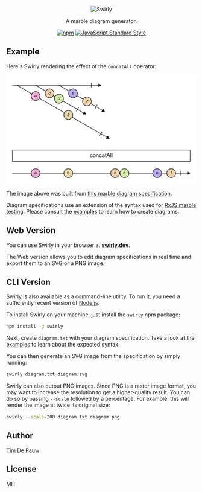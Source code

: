 <p align="center">
  <img alt="Swirly" src="https://user-images.githubusercontent.com/201034/82764045-6173da00-9e0c-11ea-9bee-4fb6543d977a.png" width="480">
</p>

<p align="center">
  A marble diagram generator.
</p>

<p align="center">
  <a href="https://www.npmjs.com/package/swirly"><img alt="npm" src="https://img.shields.io/npm/v/swirly.svg"></a>
  <a href="https://standardjs.com"><img alt="JavaScript Standard Style" src="https://img.shields.io/badge/code%20style-standard-brightgreen.svg"></a>
</p>

## Example

Here's Swirly rendering the effect of the `concatAll` operator:

![concatAll](examples/concatAll.png)

The image above was built from
[this marble diagram specification](examples/concatAll.txt).

Diagram specifications use an extension of the syntax used for
[RxJS marble testing](https://github.com/ReactiveX/rxjs/blob/fc3d4264395d88887cae1df2de1b931964f3e684/docs_app/content/guide/testing/marble-testing.md).
Please consult the [examples](examples.md) to learn how to create diagrams.

## Web Version

You can use Swirly in your browser at
[**swirly.dev**](https://swirly.dev/).

The Web version allows you to edit diagram specifications in real time and
export them to an SVG or a PNG image.

## CLI Version

Swirly is also available as a command-line utility. To run it, you need a
sufficiently recent version of [Node.js](https://nodejs.org/).

To install Swirly on your machine, just install the `swirly` npm package:

```bash
npm install -g swirly
```

Next, create `diagram.txt` with your diagram specification. Take a look at the
[examples](examples/) to learn about the expected syntax.

You can then generate an SVG image from the specification by simply running:

```bash
swirly diagram.txt diagram.svg
```

Swirly can also output PNG images. Since PNG is a raster image format, you may
want to increase the resolution to get a higher-quality result. You can do so by
passing `--scale` followed by a percentage. For example, this will render the
image at twice its original size:

```bash
swirly --scale=200 diagram.txt diagram.png
```

## Author

[Tim De Pauw](https://tmdpw.eu)

## License

MIT
